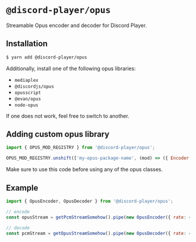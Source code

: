 # `@discord-player/opus`

Streamable Opus encoder and decoder for Discord Player.

## Installation

```sh
$ yarn add @discord-player/opus
```

Additionally, install one of the following opus libraries:

-   `mediaplex`
-   `@discordjs/opus`
-   `opusscript`
-   `@evan/opus`
-   `node-opus`

If one does not work, feel free to switch to another.

## Adding custom opus library

```js
import { OPUS_MOD_REGISTRY } from '@discord-player/opus';

OPUS_MOD_REGISTRY.unshift(['my-opus-package-name', (mod) => ({ Encoder: mod.OpusEncoder })]);
```

Make sure to use this code before using any of the opus classes.

## Example

```js
import { OpusEncoder, OpusDecoder } from '@discord-player/opus';

// encode
const opusStream = getPcmStreamSomehow().pipe(new OpusEncoder({ rate: 48000, channels: 2, frameSize: 960 }));

// decode
const pcmStream = getOpusStreamSomehow().pipe(new OpusDecoder({ rate: 48000, channels: 2, frameSize: 960 }));
```
